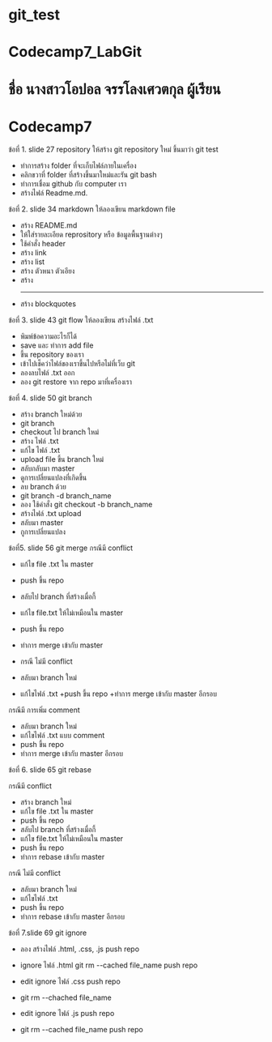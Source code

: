# git_test
# Codecamp7_LabGit 
# ชื่อ นางสาวโอปอล จรรโลงเศวตกุล ผู้เรียน

# Codecamp7

ข้อที่ 1. slide 27 repository
ให้สร้าง git repository ใหม่ ขึ้นมาว่า git test
+ ทำการสร้าง folder ที่จะเก็บไฟล์ภายในเครื่อง
+ คลิกขวาที่ folder ที่สร้างขึ้นมาใหม่และรัน git bash
+ ทำการเชื่อม github กับ computer เรา
+ สร้างไฟล์ Readme.md.  


ข้อที่ 2. slide 34 markdown
ให้ลองเขียน markdown file
+ สร้าง README.md
+ ให้ใส่รายละเอียด reprository หรือ ข้อมูลพื้นฐานต่างๆ
+ ใช้คำสั่ง header
+ สร้าง link
+ สร้าง list
+ สร้าง ตัวหนา ตัวเอียง
+ สร้าง <hr>
+ สร้าง blockquotes


ข้อที่ 3. slide 43 git flow 
ให้ลองเขียน สร้างไฟล์ .txt
+ พิมพ์ข้อความอะไรก็ได้
+ save และ ทำการ add file
+ ขึ้น repository ของเรา
+ เข้าไปเช็คว่าไฟล์ของเราขึ้นไปหรือไม่ที่เว็บ git 
+ ลองลบไฟล์ .txt ออก
+ ลอง git restore จาก repo มาที่เครื่องเรา

ข้อที่ 4. slide 50 git branch
+ สร้าง branch  ใหม่ด้วย
+ git branch
+ checkout ไป branch ใหม่
+ สร้าง ไฟล์ .txt
+ แก้ไข ไฟล์ .txt
+ upload file ขึ้น branch ใหม่
+ สลับกลับมา master
+ ดูการเปลี่ยนแปลงที่เกิดขึ้น 
+ ลบ branch ด้วย
+ git branch -d branch_name
+ ลอง ใช้คำสั่ง git checkout -b branch_name
+ สร้างไฟล์ .txt upload
+ สลับมา master
+ กูการเปลี่ยนแปลง



ข้อที่5. slide 56 git merge
กรณีมี conflict
+ แก้ไข file .txt ใน master
+ push ขึ้น repo
+ สลับไป branch ที่สร้างเมื่อกี้
+ แก้ไข file.txt ให้ไม่เหมือนใน master
+ push ขึ้น repo
+ ทำการ merge เข้ากับ master

+ กรณี ไม่มี conflict
+ สลับมา branch ใหม่
+ แก้ไขไฟล์ .txt
+push ขึ้น repo
+ทำการ merge เข้ากับ master 
อีกรอบ

กรณีมี การเพิ่ม comment
+ สลับมา branch ใหม่
+ แก้ไขไฟล์ .txt แบบ comment
+ push ขึ้น repo
+ ทำการ merge เข้ากับ master อีกรอบ

ข้อที่ 6. slide 65 git rebase

กรณีมี conflict 
+ สร้าง branch ใหม่
+ แก้ไข file .txt ใน master
+ push ขึ้น repo
+ สลับไป branch ที่สร้างเมื่อกี้
+ แก้ไข file.txt ให้ไม่เหมือนใน master
+ push ขึ้น repo
+ ทำการ rebase เข้ากับ master

กรณี ไม่มี conflict
+ สลับมา branch ใหม่
+ แก้ไขไฟล์ .txt
+ push ขึ้น repo
+ ทำการ rebase เข้ากับ master 
อีกรอบ

ข้อที่ 7.slide 69 git ignore
+ ลอง สร้างไฟล์ .html, .css, .js
push repo

+ ignore ไฟล์ .html
git rm --cached file_name
push repo

+ edit ignore ไฟล์ .css
push repo
+ git rm --chached file_name
+ edit ignore ไฟล์ .js
push repo
+ git rm --cached file_name
push repo

